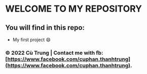 # WELCOME TO MY REPOSITORY

## You will find in this repo:
* My first project :smile: 


### © 2022 Cù Trung | Contact me with fb: [https://www.facebook.com/cuphan.thanhtrung](https://www.facebook.com/cuphan.thanhtrung). 